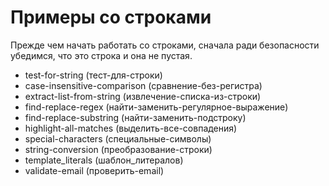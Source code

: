 # Примеры со строками
Прежде чем начать работать со строками, сначала ради безопасности убедимся, что это строка и она не пустая.

- test-for-string (тест-для-строки)
- case-insensitive-comparison (сравнение-без-регистра)
- extract-list-from-string (извлечение-списка-из-строки)
- find-replace-regex (найти-заменить-регулярное-выражение)
- find-replace-substring (найти-заменить-подстроку)
- highlight-all-matches (выделить-все-совпадения)
- special-characters (специальные-символы)
- string-conversion (преобразование-строки)
- template_literals (шаблон_литералов)
- validate-email (проверить-email)
